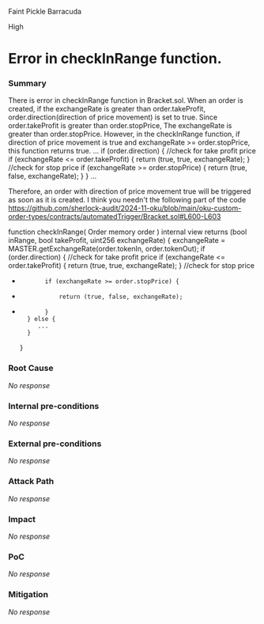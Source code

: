 Faint Pickle Barracuda

High

# Error in checkInRange function.

### Summary

There is error in checkInRange function in Bracket.sol.
When an order is created, if the exchangeRate is greater than order.takeProfit, order.direction(direction of price movement) is set to true.
Since order.takeProfit is greater than order.stopPrice, The exchangeRate is greater than order.stopPrice.
However, in the checkInRange function, if direction of price movement is true and exchangeRate >= order.stopPrice, this function returns true.
...
if (order.direction) {
    //check for take profit price
    if (exchangeRate <= order.takeProfit) {
        return (true, true, exchangeRate);
    }
    //check for stop price
    if (exchangeRate >= order.stopPrice) {
        return (true, false, exchangeRate);
    }
}
...

Therefore, an order with direction of price movement true will be triggered as soon as it is created.
I think you needn't the following part of the code
https://github.com/sherlock-audit/2024-11-oku/blob/main/oku-custom-order-types/contracts/automatedTrigger/Bracket.sol#L600-L603

function checkInRange(
        Order memory order
    )
        internal
        view
        returns (bool inRange, bool takeProfit, uint256 exchangeRate)
    {
        exchangeRate = MASTER.getExchangeRate(order.tokenIn, order.tokenOut);
        if (order.direction) {
            //check for take profit price
            if (exchangeRate <= order.takeProfit) {
                return (true, true, exchangeRate);
            }
            //check for stop price
-            if (exchangeRate >= order.stopPrice) {
-                return (true, false, exchangeRate);
-            }
        } else {
           ...
        }
    }




### Root Cause

_No response_

### Internal pre-conditions

_No response_

### External pre-conditions

_No response_

### Attack Path

_No response_

### Impact

_No response_

### PoC

_No response_

### Mitigation

_No response_